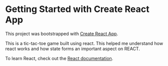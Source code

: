 # Getting Started with Create React App

This project was bootstrapped with [Create React App](https://github.com/facebook/create-react-app).

This is a tic-tac-toe game built using react. This helped me understand how react works and how state forms an important aspect on REACT.



To learn React, check out the [React documentation](https://reactjs.org/).


